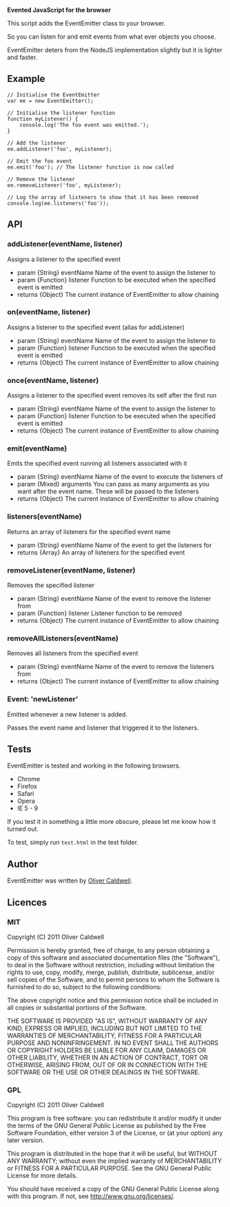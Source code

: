 **Evented JavaScript for the browser**

This script adds the EventEmitter class to your browser.

So you can listen for and emit events from what ever objects you choose.

EventEmitter deters from the NodeJS implementation slightly but it is lighter and faster.

## Example

	// Initialise the EventEmitter
	var ee = new EventEmitter();
	
	// Initialise the listener function
	function myListener() {
		console.log('The foo event was emitted.');
	}
	
	// Add the listener
	ee.addListener('foo', myListener);
	
	// Emit the foo event
	ee.emit('foo'); // The listener function is now called
	
	// Remove the listener
	ee.removeListener('foo', myListener);
	
	// Log the array of listeners to show that it has been removed
	console.log(ee.listeners('foo'));

## API

### addListener(eventName, listener)

Assigns a listener to the specified event

 * param {String} eventName Name of the event to assign the listener to
 * param {Function} listener Function to be executed when the specified event is emitted
 * returns {Object} The current instance of EventEmitter to allow chaining

### on(eventName, listener)

Assigns a listener to the specified event (alias for addListener)

 * param {String} eventName Name of the event to assign the listener to
 * param {Function} listener Function to be executed when the specified event is emitted
 * returns {Object} The current instance of EventEmitter to allow chaining

### once(eventName, listener)

Assigns a listener to the specified event removes its self after the first run

 * param {String} eventName Name of the event to assign the listener to
 * param {Function} listener Function to be executed when the specified event is emitted
 * returns {Object} The current instance of EventEmitter to allow chaining

### emit(eventName)

Emits the specified event running all listeners associated with it

 * param {String} eventName Name of the event to execute the listeners of
 * param {Mixed} arguments You can pass as many arguments as you want after the event name. These will be passed to the listeners
 * returns {Object} The current instance of EventEmitter to allow chaining

### listeners(eventName)

Returns an array of listeners for the specified event name

 * param {String} eventName Name of the event to get the listeners for
 * returns {Array} An array of listeners for the specified event

### removeListener(eventName, listener)

Removes the specified listener

 * param {String} eventName Name of the event to remove the listener from
 * param {Function} listener Listener function to be removed
 * returns {Object} The current instance of EventEmitter to allow chaining

### removeAllListeners(eventName)

Removes all listeners from the specified event

 * param {String} eventName Name of the event to remove the listeners from
 * returns {Object} The current instance of EventEmitter to allow chaining

### Event: 'newListener'

Emitted whenever a new listener is added.

Passes the event name and listener that triggered it to the listeners.

## Tests

EventEmitter is tested and working in the following browsers.

 * Chrome
 * Firefox
 * Safari
 * Opera
 * IE 5 - 9

If you test it in something a little more obscure, please let me know how it turned out.

To test, simply run `test.html` in the test folder.

## Author

EventEmitter was written by [Oliver Caldwell](http://olivercaldwell.co.uk/).

## Licences

### MIT
Copyright (C) 2011 Oliver Caldwell

Permission is hereby granted, free of charge, to any person obtaining a copy
of this software and associated documentation files (the "Software"), to deal
in the Software without restriction, including without limitation the rights
to use, copy, modify, merge, publish, distribute, sublicense, and/or sell
copies of the Software, and to permit persons to whom the Software is
furnished to do so, subject to the following conditions:

The above copyright notice and this permission notice shall be included in
all copies or substantial portions of the Software.

THE SOFTWARE IS PROVIDED "AS IS", WITHOUT WARRANTY OF ANY KIND, EXPRESS OR
IMPLIED, INCLUDING BUT NOT LIMITED TO THE WARRANTIES OF MERCHANTABILITY,
FITNESS FOR A PARTICULAR PURPOSE AND NONINFRINGEMENT. IN NO EVENT SHALL THE
AUTHORS OR COPYRIGHT HOLDERS BE LIABLE FOR ANY CLAIM, DAMAGES OR OTHER
LIABILITY, WHETHER IN AN ACTION OF CONTRACT, TORT OR OTHERWISE, ARISING FROM,
OUT OF OR IN CONNECTION WITH THE SOFTWARE OR THE USE OR OTHER DEALINGS IN
THE SOFTWARE.

### GPL
Copyright (C) 2011 Oliver Caldwell

This program is free software: you can redistribute it and/or modify
it under the terms of the GNU General Public License as published by
the Free Software Foundation, either version 3 of the License, or
(at your option) any later version.

This program is distributed in the hope that it will be useful,
but WITHOUT ANY WARRANTY; without even the implied warranty of
MERCHANTABILITY or FITNESS FOR A PARTICULAR PURPOSE.  See the
GNU General Public License for more details.

You should have received a copy of the GNU General Public License
along with this program. If not, see <http://www.gnu.org/licenses/>.